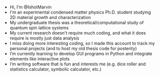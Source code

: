 - Hi, I’m @IshotMarvin
- I'm an experimental condensed matter physics Ph.D. student studying 2D material growth and characterization
- My undergraduate thesis was a theoretical/computational study of quantum spin lattice systems
- My current research doesn't require much coding, and what it does require is mostly just data analysis
- I miss doing more interesting coding, so I made this account to track my personal projects (and to host my old thesis code for posterity)
- I’m currently learning to develop GUI programs in Python and integrate elements like interactive plots
- I’m writing software that is fun and interests me (e.g. dice roller and statistics calculator, symbolic calculator, etc.)

<!---
IshotMarvin/IshotMarvin is a ✨ special ✨ repository because its `README.md` (this file) appears on your GitHub profile.
You can click the Preview link to take a look at your changes.
--->
